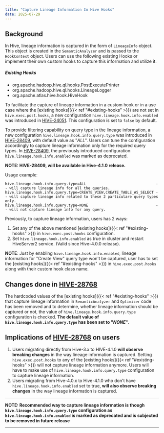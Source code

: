 ```yaml
---
title: "Capture Lineage Information In Hive Hooks"
date: 2025-07-29
---
```


## Background

In Hive, lineage information is captured in the form of `LineageInfo` object. This object is created in the `SemanticAnalyzer` and is passed to the `HookContext` object. Users can use the following existing Hooks or implement their own custom hooks to capture this information and utilize it.

##### Existing Hooks

- org.apache.hadoop.hive.ql.hooks.PostExecutePrinter
- org.apache.hadoop.hive.ql.hooks.LineageLogger
- org.apache.atlas.hive.hook.HiveHook

To facilitate the capture of lineage information in a custom hook or in a use case where the [existing hooks]({{< ref "#existing-hooks" >}}) are not set in `hive.exec.post.hooks`, a new configuration `hive.lineage.hook.info.enabled` was introduced in [HIVE-24051](https://issues.apache.org/jira/browse/HIVE-24051). This configuration is set to `false` by default.

To provide filtering capability on query type in the lineage information, a new configuration `hive.lineage.hook.info.query.type` was introduced in [HIVE-28409](https://issues.apache.org/jira/browse/HIVE-28409), with default value as "_ALL_". Users can tune the configuration accordingly to capture lineage information only for the required query types. In [HIVE-28409](https://issues.apache.org/jira/browse/HIVE-28409), the previously introduced configuration `hive.lineage.hook.info.enabled` was marked as deprecated.

**NOTE: HIVE-28409, will be available in Hive-4.1.0 release.**

Usage example:

````
hive.lineage.hook.info.query.type=ALL                                -- will capture lineage info for all the queries.
hive.lineage.hook.info.query.type=CREATE_VIEW,CREATE_TABLE_AS_SELECT -- will capture lineage info related to these 2 particulare query types only.
hive.lineage.hook.info.query.type=NONE                               -- will not capture lineage info for any query.
````

Previously, to capture lineage information, users has 2 ways:
1. Set any of the above mentioned [existing hooks]({{< ref "#existing-hooks" >}}) in `hive.exec.post.hooks` configuration.
2. Set `hive.lineage.hook.info.enabled` as true in cluster and restart HiveServer2 service. (Valid since Hive-4.0.0 release).

**NOTE**: Just by enabling `hive.lineage.hook.info.enabled`, lineage information for "Create View" query type won't be captured, user has to set the [existing hooks]({{< ref "#existing-hooks" >}}) in `hive.exec.post.hooks` along with their custom hook class name.

## Changes done in [HIVE-28768](https://issues.apache.org/jira/browse/HIVE-28768)

The hardcoded values of the [existing hooks]({{< ref "#existing-hooks" >}}) that capture lineage information in `SemanticAnalyzer` and `Optimizer` code has been removed and to determine, whether lineage information should be captured or not, the value of `hive.lineage.hook.info.query.type` configuration is checked. **The default value of `hive.lineage.hook.info.query.type` has been set to "_NONE_".**

## Implications of [HIVE-28768](https://issues.apache.org/jira/browse/HIVE-28768) on users

1. Users migrating directly from Hive-3.x to HIVE-4.1.0 **will observe breaking changes** in the way lineage information is captured. Setting `hive.exec.post.hooks` to any of the [existing hooks]({{< ref "#existing-hooks" >}}) will not capture lineage information anymore. Users will have to make use of `hive.lineage.hook.info.query.type` configuration to capture lineage information.
2. Users migrating from Hive-4.0.x to Hive-4.1.0 who don't have `hive.lineage.hook.info.enabled` set to true, **will also observe breaking changes** in the way lineage information is captured.

***
**NOTE: Recommended way to capture lineage information is though `hive.lineage.hook.info.query.type` configuration as  `hive.lineage.hook.info.enabled` is marked as deprecated and is subjected to be removed in future release**
***
